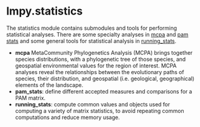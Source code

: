 # lmpy.statistics

The statistics module contains submodules and tools for performing statistical
analyses.  There are some specialty analyses in [mcpa](mcpa.py) and
[pam stats](./pam_stats.py) and some general tools for statistical analysis in
[running_stats](./running_stats.py).

* **mcpa** MetaCommunity Phylogenetics Analysis (MCPA) brings together species
  distributions, with a phylogenetic tree of those species, and geospatial
  environmental values for the region of interest.  MCPA analyses reveal the
  relationships between the evolutionary paths of species, their distribution, and
  geospatial (i.e. geological, geographical) elements of the landscape.
* **pam_stats**: define different accepted measures and comparisons for a PAM matrix.
* **running_stats**: compute common values and objects used for computing a variety of
  matrix statistics, to avoid repeating common computations and reduce memory usage.

